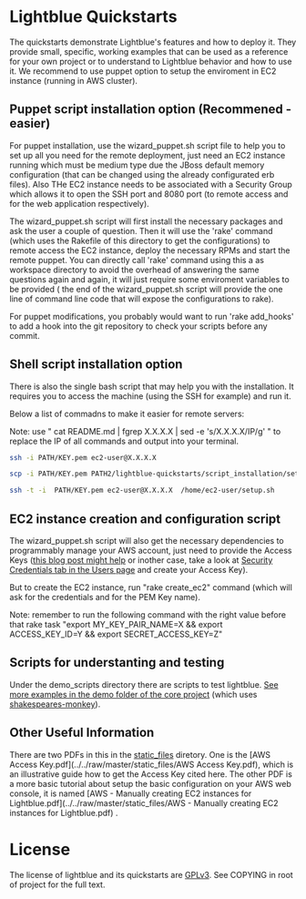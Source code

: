 Lightblue Quickstarts
=====================

The quickstarts demonstrate Lightblue's features and how to deploy it. They provide small, specific, working examples that can be used as a reference for your own project or to understand to Lightblue behavior and how to use it. We recommend to use puppet option to setup the enviroment in EC2 instance (running in AWS cluster).


Puppet script installation option (Recommened - easier)
-------------------------------------------------------

For puppet installation, use the wizard\_puppet.sh script file to help you to set up all you need for the remote deployment, just need an EC2 instance running which must be medium type due the JBoss default memory configuration (that can be changed using the already configurated erb files). Also THe EC2 instance needs to be associated with a Security Group which allows it to open the SSH port and 8080 port (to remote access and for the web application respectively). 

The wizard\_puppet.sh script will first install the necessary packages and ask the user a couple of question. Then it will  use the 'rake' command (which uses the Rakefile of this directory to get the configurations) to remote access the EC2 instance, deploy the necessary RPMs and start the remote puppet. You can directly call 'rake' command using this a as workspace directory to avoid the overhead of answering the same questions again and again, it will just require some enviroment variables to be provided ( the end of the  wizard\_puppet.sh script will provide the one line of command line code that will expose the configurations to rake).

For puppet modifications, you probably would want to run 'rake add\_hooks' to add a hook into the git repository to check your scripts before any commit.


Shell script installation option 
--------------------------------

There is also the single bash script that may help you with the installation. It requires you to access the machine (using the SSH for example) and run it.

Below a list of commadns to make it easier for remote servers:
 
Note: use " cat README.md | fgrep X.X.X.X | sed -e 's/X\.X\.X\.X/IP/g' " to replace the IP of all commands and output into your terminal.

```Bash
ssh -i PATH/KEY.pem ec2-user@X.X.X.X
```
```Bash
scp -i PATH/KEY.pem PATH2/lightblue-quickstarts/script_installation/setup.sh ec2-user@X.X.X.X:/home/ec2-user
```
```Bash
ssh -t -i  PATH/KEY.pem ec2-user@X.X.X.X  /home/ec2-user/setup.sh
```


EC2 instance creation and configuration script
----------------------------------------------

The wizard\_puppet.sh script will also get the necessary dependencies to programmably manage your AWS account, just need to provide the Access Keys ([this blog post might help](http://www.cloudberrylab.com/blog/how-to-find-your-aws-access-key-id-and-secret-access-key-and-register-with-cloudberry-s3-explorer/) or inother case, take a look at [Security Credentials tab in the Users page](https://console.aws.amazon.com/iam/home?#users) and create your Access Key).

But to create the EC2 instance, run "rake create\_ec2" command (which will ask for the credentials and for the PEM Key name).

Note: remember to run the following command with the right value before that rake task "export MY\_KEY\_PAIR\_NAME=X  && export ACCESS\_KEY\_ID=Y  && export SECRET\_ACCESS\_KEY=Z"


Scripts for understanting and testing
-------------------------------------

Under the demo\_scripts directory there are scripts to test lightblue. [See more examples in the demo folder of the core project](https://github.com/lightblue-platform/lightblue/tree/master/docs/demo) (which uses [shakespeares-monkey](https://github.com/lightblue-platform/shakespeares-monkey)).


Other Useful Information
------------------------
There are two PDFs in this in the [static\_files](../../tree/master/static_files/) diretory. One is the [AWS Access Key.pdf](../../raw/master/static_files/AWS Access Key.pdf), which is an illustrative guide how to get the Access Key cited here. The other PDF is a more basic tutorial about setup the basic configuration on your AWS web console, it is named [AWS - Manually creating EC2 instances for Lightblue.pdf](../../raw/master/static_files/AWS - Manually creating EC2 instances for Lightblue.pdf) .


# License

The license of lightblue and its quickstarts are [GPLv3](https://www.gnu.org/licenses/gpl.html).  See COPYING in root of project for the full text.
